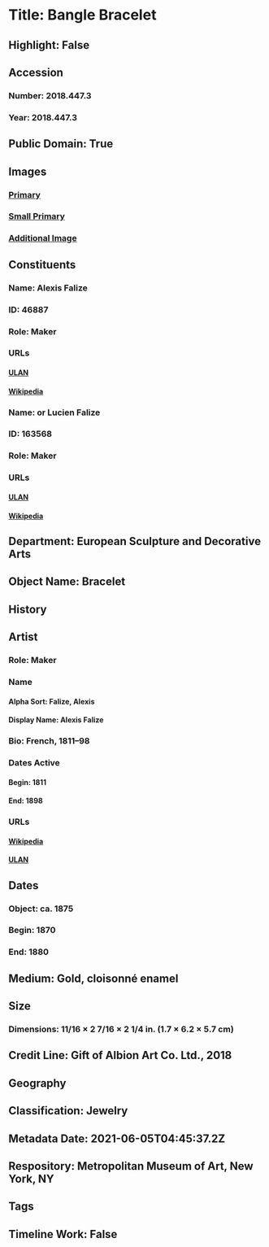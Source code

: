 # Title: Bangle Bracelet
## Highlight: False
## Accession
### Number: 2018.447.3
### Year: 2018.447.3
## Public Domain: True
## Images
### [Primary](https://images.metmuseum.org/CRDImages/es/original/DP-14720-001.jpg)
### [Small Primary](https://images.metmuseum.org/CRDImages/es/web-large/DP-14720-001.jpg)
### [Additional Image](https://images.metmuseum.org/CRDImages/es/original/DP-14720-002.jpg)
## Constituents
### Name: Alexis Falize
### ID: 46887
### Role: Maker
### URLs
#### [ULAN](http://vocab.getty.edu/page/ulan/500083983)
#### [Wikipedia](https://www.wikidata.org/wiki/Q52218519)
### Name: or Lucien Falize
### ID: 163568
### Role: Maker
### URLs
#### [ULAN](http://vocab.getty.edu/page/ulan/500084132)
#### [Wikipedia](https://www.wikidata.org/wiki/Q29616942)
## Department: European Sculpture and Decorative Arts
## Object Name: Bracelet
## History
## Artist
### Role: Maker
### Name
#### Alpha Sort: Falize, Alexis
#### Display Name: Alexis Falize
### Bio: French, 1811–98
### Dates Active
#### Begin: 1811
#### End: 1898
### URLs
#### [Wikipedia](https://www.wikidata.org/wiki/Q52218519)
#### [ULAN](http://vocab.getty.edu/page/ulan/500083983)
## Dates
### Object: ca. 1875
### Begin: 1870
### End: 1880
## Medium: Gold, cloisonné enamel
## Size
### Dimensions: 11/16 × 2 7/16 × 2 1/4 in. (1.7 × 6.2 × 5.7 cm)
## Credit Line: Gift of Albion Art Co. Ltd., 2018
## Geography
## Classification: Jewelry
## Metadata Date: 2021-06-05T04:45:37.2Z
## Respository: Metropolitan Museum of Art, New York, NY
## Tags
## Timeline Work: False
